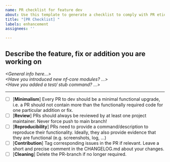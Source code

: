 ```yaml
---
name: PR checklist for feature dev
about: Use this template to generate a checklist to comply with PR etiquette
title: "[PR Checklist] "
labels: enhancement
assignees: ''

---
```


## Describe the feature, fix or addition you are working on
_\<General info here...\>_  
_\<Have you introduced new nf-core modules? ...\>_  
_\<Have you added a test/ stub command? ...\>_

---
- [ ] [**Minimalism**] Every PR to dev should be a minimal functional upgrade, i.e. a PR should not contain more than the functionally required code for one particular addition or fix.
- [ ] [**Review**] PRs should always be reviewed by at least one project maintainer. Never force push to main branch!
- [ ] [**Reproducibility**] PRs need to provide a command/description to reproduce their functionality. Ideally, they also provide evidence that they are functional (e.g. screenshots, log, ...)
- [ ] [**Contribution**] Tag corresponding issues in the PR if relevant. Leave a short and precise comment in the CHANGELOG.md about your changes.
- [ ] [**Cleaning**] Delete the PR-branch if no longer required.
